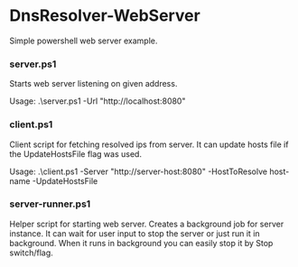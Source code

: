 # DnsResolver-WebServer
Simple powershell web server example. 

### server.ps1

Starts web server listening on given address.

Usage: .\server.ps1 -Url "http://localhost:8080"

### client.ps1

Client script for fetching resolved ips from server. It can update hosts file if the UpdateHostsFile flag was used.

Usage: .\client.ps1 -Server "http://server-host:8080" -HostToResolve host-name -UpdateHostsFile

### server-runner.ps1

Helper script for starting web server. Creates a background job for server instance. It can wait for user input to stop the server or just run it in background. When it runs in background you can easily stop it by Stop switch/flag.